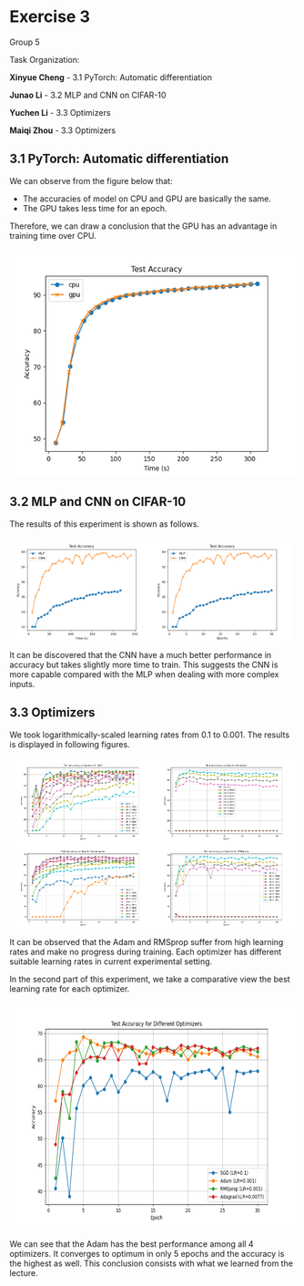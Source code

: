 # Exercise 3

Group 5

Task Organization:

**Xinyue Cheng** -  3.1 PyTorch: Automatic differentiation

**Junao Li** -  3.2 MLP and CNN on CIFAR-10

**Yuchen Li** - 3.3 Optimizers

**Maiqi Zhou** - 3.3 Optimizers

## 3.1 PyTorch: Automatic differentiation

We can observe from the figure below that:

- The accuracies of model on CPU and GPU are basically the same.
- The GPU takes less time for an epoch.

Therefore, we can draw a conclusion that  the GPU has an advantage in training time over CPU.

<div align="center">
    <img src="figures/cpu_gpu.png" height="400" />
</div>

## 3.2 MLP and CNN on CIFAR-10

The results of this experiment is shown as follows.

<div align="center"; style="display: flex; justify-content: space-between; width: 49%;">
    <img src="figures/MLP_CNN.png" />
    <img src="figures/MLP_CNN_epochs.png" />
</div>

It can be discovered that the CNN have a much better performance in accuracy but takes slightly more time to train. This suggests the CNN is more capable compared with the MLP when dealing with more complex inputs.

## 3.3 Optimizers

We took logarithmically-scaled learning rates from 0.1 to 0.001. The results is displayed in following figures.

<div align="center"; style="display: flex; flex-wrap: wrap; width: 100%;">
    <img src="figures/SGD.png" style="width: 50%;"/>
    <img src="figures/Adam.png" style="width: 50%;"/>
    <img src="figures/Adagrad.png" style="width: 50%;"/>
    <img src="figures/RMSprop.png" style="width: 50%;"/>
</div>

It can be observed that the Adam and RMSprop suffer from high learning rates and make no progress during training. Each optimizer has different suitable learning rates in current experimental setting.

In the second part of this experiment, we take a comparative view the best learning rate for each optimizer. 

<div align="center">
    <img src="figures/final.png" height="400" />
</div>

We can see that the Adam has the best performance among all 4 optimizers. It converges to optimum in only 5 epochs and the accuracy is the highest as well. This conclusion consists with what we learned from the lecture.
